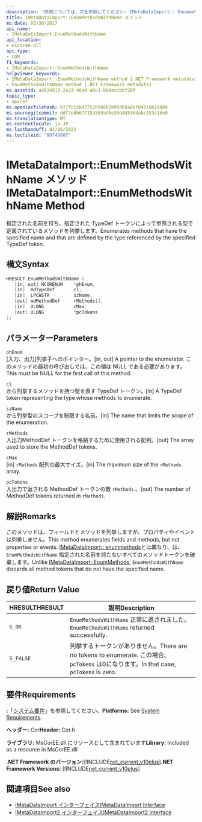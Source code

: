 ```yaml
---
description: '詳細については、次を参照してください: IMetaDataImport:: Enummethod Withname メソッド'
title: IMetaDataImport::EnumMethodsWithName メソッド
ms.date: 03/30/2017
api_name:
- IMetaDataImport.EnumMethodsWithName
api_location:
- mscoree.dll
api_type:
- COM
f1_keywords:
- IMetaDataImport::EnumMethodsWithName
helpviewer_keywords:
- IMetaDataImport::EnumMethodsWithName method [.NET Framework metadata]
- EnumMethodsWithName method [.NET Framework metadata]
ms.assetid: a8624913-2e23-46ad-a0c1-bb8eccbbf20f
topic_type:
- apiref
ms.openlocfilehash: b77fc15bd7752b5b6b2b95d66a6bf04518616884
ms.sourcegitcommit: ddf7edb67715a5b9a45e3dd44536dabc153c1de0
ms.translationtype: MT
ms.contentlocale: ja-JP
ms.lasthandoff: 02/06/2021
ms.locfileid: "99745607"
---
```

# <a name="imetadataimportenummethodswithname-method"></a><span data-ttu-id="4707d-103">IMetaDataImport::EnumMethodsWithName メソッド</span><span class="sxs-lookup"><span data-stu-id="4707d-103">IMetaDataImport::EnumMethodsWithName Method</span></span>

<span data-ttu-id="4707d-104">指定された名前を持ち、指定された TypeDef トークンによって参照される型で定義されているメソッドを列挙します。</span><span class="sxs-lookup"><span data-stu-id="4707d-104">Enumerates methods that have the specified name and that are defined by the type referenced by the specified TypeDef token.</span></span>  
  
## <a name="syntax"></a><span data-ttu-id="4707d-105">構文</span><span class="sxs-lookup"><span data-stu-id="4707d-105">Syntax</span></span>  
  
```cpp  
HRESULT EnumMethodsWithName (  
   [in, out] HCORENUM    *phEnum,  
   [in]  mdTypeDef       cl,  
   [in]  LPCWSTR         szName,  
   [out] mdMethodDef     rMethods[],  
   [in]  ULONG           cMax,  
   [out] ULONG           *pcTokens  
);  
```  
  
## <a name="parameters"></a><span data-ttu-id="4707d-106">パラメーター</span><span class="sxs-lookup"><span data-stu-id="4707d-106">Parameters</span></span>  

 `phEnum`  
 <span data-ttu-id="4707d-107">[入力、出力]列挙子へのポインター。</span><span class="sxs-lookup"><span data-stu-id="4707d-107">[in, out] A pointer to the enumerator.</span></span> <span data-ttu-id="4707d-108">このメソッドの最初の呼び出しでは、この値は NULL である必要があります。</span><span class="sxs-lookup"><span data-stu-id="4707d-108">This must be NULL for the first call of this method.</span></span>  
  
 `cl`  
 <span data-ttu-id="4707d-109">から列挙するメソッドを持つ型を表す TypeDef トークン。</span><span class="sxs-lookup"><span data-stu-id="4707d-109">[in] A TypeDef token representing the type whose methods to enumerate.</span></span>  
  
 `szName`  
 <span data-ttu-id="4707d-110">から列挙型のスコープを制限する名前。</span><span class="sxs-lookup"><span data-stu-id="4707d-110">[in] The name that limits the scope of the enumeration.</span></span>  
  
 `rMethods`  
 <span data-ttu-id="4707d-111">入出力MethodDef トークンを格納するために使用される配列。</span><span class="sxs-lookup"><span data-stu-id="4707d-111">[out] The array used to store the MethodDef tokens.</span></span>  
  
 `cMax`  
 <span data-ttu-id="4707d-112">[in] `rMethods` 配列の最大サイズ。</span><span class="sxs-lookup"><span data-stu-id="4707d-112">[in] The maximum size of the `rMethods` array.</span></span>  
  
 `pcTokens`  
 <span data-ttu-id="4707d-113">入出力で返される MethodDef トークンの数 `rMethods` 。</span><span class="sxs-lookup"><span data-stu-id="4707d-113">[out] The number of MethodDef tokens returned in `rMethods`.</span></span>  
  
## <a name="remarks"></a><span data-ttu-id="4707d-114">解説</span><span class="sxs-lookup"><span data-stu-id="4707d-114">Remarks</span></span>  

 <span data-ttu-id="4707d-115">このメソッドは、フィールドとメソッドを列挙しますが、プロパティやイベントは列挙しません。</span><span class="sxs-lookup"><span data-stu-id="4707d-115">This method enumerates fields and methods, but not properties or events.</span></span> <span data-ttu-id="4707d-116">[IMetaDataImport:: enummethods](imetadataimport-enummethods-method.md)とは異なり、は、 `EnumMethodsWithName` 指定された名前を持たないすべてのメソッドトークンを破棄します。</span><span class="sxs-lookup"><span data-stu-id="4707d-116">Unlike [IMetaDataImport::EnumMethods](imetadataimport-enummethods-method.md), `EnumMethodsWithName` discards all method tokens that do not have the specified name.</span></span>  
  
## <a name="return-value"></a><span data-ttu-id="4707d-117">戻り値</span><span class="sxs-lookup"><span data-stu-id="4707d-117">Return Value</span></span>  
  
|<span data-ttu-id="4707d-118">HRESULT</span><span class="sxs-lookup"><span data-stu-id="4707d-118">HRESULT</span></span>|<span data-ttu-id="4707d-119">説明</span><span class="sxs-lookup"><span data-stu-id="4707d-119">Description</span></span>|  
|-------------|-----------------|  
|`S_OK`|<span data-ttu-id="4707d-120">`EnumMethodsWithName` 正常に返されました。</span><span class="sxs-lookup"><span data-stu-id="4707d-120">`EnumMethodsWithName` returned successfully.</span></span>|  
|`S_FALSE`|<span data-ttu-id="4707d-121">列挙するトークンがありません。</span><span class="sxs-lookup"><span data-stu-id="4707d-121">There are no tokens to enumerate.</span></span> <span data-ttu-id="4707d-122">この場合、 `pcTokens` は0になります。</span><span class="sxs-lookup"><span data-stu-id="4707d-122">In that case, `pcTokens` is zero.</span></span>|  
  
## <a name="requirements"></a><span data-ttu-id="4707d-123">要件</span><span class="sxs-lookup"><span data-stu-id="4707d-123">Requirements</span></span>  

 <span data-ttu-id="4707d-124">**:**「[システム要件](../../get-started/system-requirements.md)」を参照してください。</span><span class="sxs-lookup"><span data-stu-id="4707d-124">**Platforms:** See [System Requirements](../../get-started/system-requirements.md).</span></span>  
  
 <span data-ttu-id="4707d-125">**ヘッダー:** Cor</span><span class="sxs-lookup"><span data-stu-id="4707d-125">**Header:** Cor.h</span></span>  
  
 <span data-ttu-id="4707d-126">**ライブラリ:** MsCorEE.dll にリソースとして含まれています</span><span class="sxs-lookup"><span data-stu-id="4707d-126">**Library:** Included as a resource in MsCorEE.dll</span></span>  
  
 <span data-ttu-id="4707d-127">**.NET Framework のバージョン:**[!INCLUDE[net_current_v10plus](../../../../includes/net-current-v10plus-md.md)]</span><span class="sxs-lookup"><span data-stu-id="4707d-127">**.NET Framework Versions:** [!INCLUDE[net_current_v10plus](../../../../includes/net-current-v10plus-md.md)]</span></span>  
  
## <a name="see-also"></a><span data-ttu-id="4707d-128">関連項目</span><span class="sxs-lookup"><span data-stu-id="4707d-128">See also</span></span>

- [<span data-ttu-id="4707d-129">IMetaDataImport インターフェイス</span><span class="sxs-lookup"><span data-stu-id="4707d-129">IMetaDataImport Interface</span></span>](imetadataimport-interface.md)
- [<span data-ttu-id="4707d-130">IMetaDataImport2 インターフェイス</span><span class="sxs-lookup"><span data-stu-id="4707d-130">IMetaDataImport2 Interface</span></span>](imetadataimport2-interface.md)
